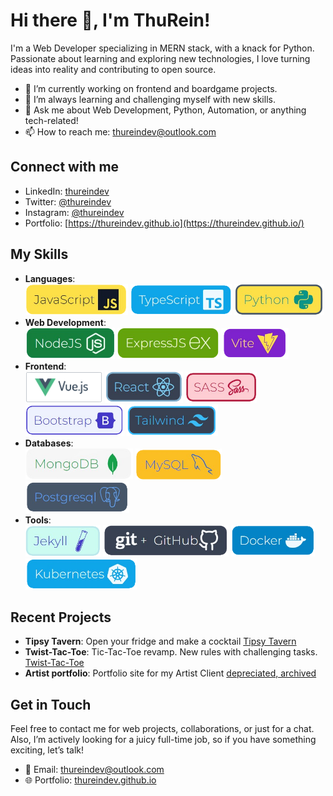# Hi there 👋, I'm ThuRein!

I'm a Web Developer specializing in MERN stack, with a knack for Python. Passionate about learning and exploring new technologies, I love turning ideas into reality and contributing to open source.

- 🔭 I’m currently working on frontend and boardgame projects.
- 🌱 I’m always learning and challenging myself with new skills.
- 💬 Ask me about Web Development, Python, Automation, or anything tech-related!
- 📫 How to reach me: [thureindev@outlook.com](mailto:thureindev@outlook.com)

## Connect with me
- LinkedIn: [thureindev](https://www.linkedin.com/in/thureindev/)
- Twitter: [@thureindev](https://twitter.com/thureindev)
- Instagram: [@thureindev](https://www.instagram.com/thureindev/)
- Portfolio: [https://thureindev.github.io](https://thureindev.github.io/)

## My Skills
- **Languages**: <br>
  <img src="./images/javascript.png" alt="JavaScript" height="50" /> 
  <img src="./images/typescript.png" alt="TypeScript" height="50" /> 
  <img src="./images/python.png" alt="Python" height="50" /> 
- **Web Development**: <br>
  <img src="./images/nodejs.png" alt="NodeJS" height="50" /> 
  <img src="./images/expressjs.png" alt="ExpressJS" height="50" /> 
  <img src="./images/vite.png" alt="Vite" height="50" /> 
- **Frontend**: <br>
  <img src="./images/vue.png" alt="Vue" height="50" /> 
  <img src="./images/react.png" alt="React" height="50" /> 
  <img src="./images/sass.png" alt="SASS" height="50" /> 
  <img src="./images/bootstrap.png" alt="Bootstrap" height="50" /> 
  <img src="./images/tailwind.png" alt="Tailwind" height="50" />
- **Databases**: <br>
  <img src="./images/mongodb.png" alt="MongoDB" height="50" /> 
  <img src="./images/mysql.png" alt="MySQL" height="50" /> 
  <img src="./images/postgresql.png" alt="PostgreSQL" height="50" />
- **Tools**: <br>
  <img src="./images/jekyll.png" alt="Jekyll" height="50" /> 
  <img src="./images/git.png" alt="Git" height="50" /> 
  <img src="./images/docker.png" alt="Docker" height="50" />
  <img src="./images/kubernetes.png" alt="Kubernetes" height="50" />

## Recent Projects
- **Tipsy Tavern**: Open your fridge and make a cocktail [Tipsy Tavern](https://thureindev.github.io/tipsy-tavern)
- **Twist-Tac-Toe**: Tic-Tac-Toe revamp. New rules with challenging tasks. [Twist-Tac-Toe](https://github.com/thureindev/twist-tac-toe-vue-fe)
- **Artist portfolio**: Portfolio site for my Artist Client [depreciated, archived](#)

## Get in Touch
Feel free to contact me for web projects, collaborations, or just for a chat. Also, I’m actively looking for a juicy full-time job, so if you have something exciting, let’s talk!
- 📧 Email: [thureindev@outlook.com](mailto:thureindev@outlook.com)
- 🌐 Portfolio: [thureindev.github.io](https://thureindev.github.io/)


